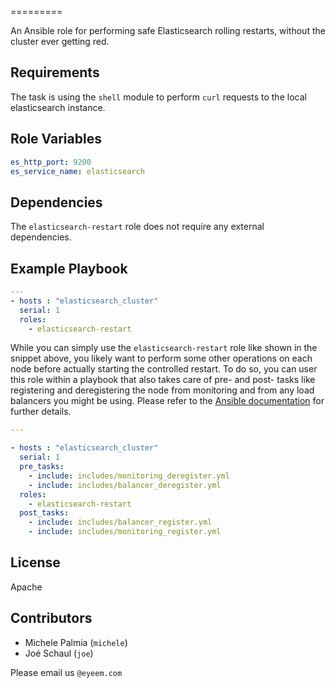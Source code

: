 
=========

An Ansible role for performing safe Elasticsearch rolling restarts, without the cluster ever getting red.


Requirements
------------

The task is using the `shell` module to perform `curl` requests to the local elasticsearch instance.

Role Variables
--------------

````yaml
es_http_port: 9200
es_service_name: elasticsearch
````

Dependencies
------------

The `elasticsearch-restart` role does not require any external dependencies.

Example Playbook
----------------

````yaml
---
- hosts : "elasticsearch_cluster"
  serial: 1
  roles:
    - elasticsearch-restart
````

While you can simply use the `elasticsearch-restart` role like shown in the snippet above, you likely want to perform some other operations on each node before actually starting the controlled restart. To do so, you can user this role within a playbook that also takes care of pre- and post- tasks like registering and deregistering the node from monitoring and from any load balancers you might be using. Please refer to the [Ansible documentation](http://docs.ansible.com/ansible/guide_rolling_upgrade.html) for further details.

````yaml
---

- hosts : "elasticsearch_cluster"
  serial: 1
  pre_tasks:
    - include: includes/monitoring_deregister.yml
    - include: includes/balancer_deregister.yml
  roles:
    - elasticsearch-restart
  post_tasks:
    - include: includes/balancer_register.yml
    - include: includes/monitoring_register.yml
````

License
-------

Apache

Contributors
------------------
* Michele Palmia (`michele`)
* Joé Schaul (`joe`)

Please email us `@eyeem.com`
